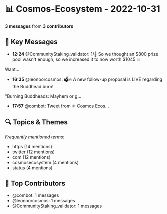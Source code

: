 # 📊 Cosmos-Ecosystem - 2022-10-31
**3 messages** from **3 contributors**

## 💬 Key Messages
- **12:24** @CommunityStaking_validator: 1/🧵
So we thought an $800 prize pool wasn't enough, so we increased it to now worth $1045 💥

Want...
- **16:35** @leonoorcosmos: 🗳🔥 A new follow-up proposal is LIVE regarding the Buddhead burn!

"Burning Buddheads: Mayhem or g...
- **17:57** @combot: [‌‌‌‌‎⁠](https://twitter.com/CosmosEcosystem/status/1587141579503898624)Tweet from ⚛️ Cosmos Ecos...

## 🔍 Topics & Themes
*Frequently mentioned terms:*
- https (14 mentions)
- twitter (12 mentions)
- com (12 mentions)
- cosmosecosystem (4 mentions)
- status (4 mentions)

## 👥 Top Contributors
- @combot: 1 messages
- @leonoorcosmos: 1 messages
- @CommunityStaking_validator: 1 messages